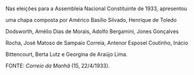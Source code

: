 

Nas eleições para a Assembleia Nacional Constituinte de 1933, apresentou

uma chapa composta por Américo Basílio Silvado, Henrique de Toledo

Dodsworth, Amélio Dias de Morais, Adolfo Bergamini, Jones Gonçalves

Rocha, José Matoso de Sampaio Correia, Antenor Esposel Coutinho, Inácio

Bittencourt, Berta Lutz e Georgina de Araújo Lima.



FONTE: *Correio da Manhã* (15, 22/4/1933).

